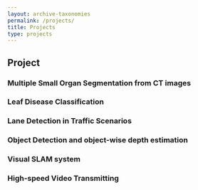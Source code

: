 ```yaml
---
layout: archive-taxonomies
permalink: /projects/
title: Projects
type: projects
---
```

## Project

### Multiple Small Organ Segmentation from CT images

### Leaf Disease Classification

### Lane Detection in Traffic Scenarios

### Object Detection and object-wise depth estimation

### Visual SLAM system

### High-speed Video Transmitting